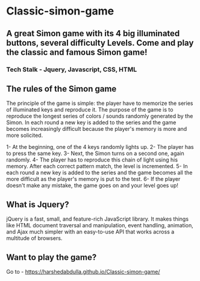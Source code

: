 # Classic-simon-game

## A great Simon game with its 4 big illuminated buttons, several difficulty Levels. Come and play the classic and famous Simon game!

### Tech Stalk - Jquery, Javascript, CSS, HTML

## The rules of the Simon game

The principle of the game is simple: the player have to memorize the series of illuminated keys and reproduce it. The purpose of the game is to reproduce the longest series of colors / sounds randomly generated by the Simon.
In each round a new key is added to the series and the game becomes increasingly difficult because the player's memory is more and more solicited.

1- At the beginning, one of the 4 keys randomly lights up.
2- The player has to press the same key.
3- Next, the Simon turns on a second one, again randomly.
4- The player has to reproduce this chain of light using his memory. After each correct pattern match, the level is incremented.
5- In each round a new key is added to the series and the game becomes all the more difficult as the player's memory is put to the test.
6- If the player doesn't make any mistake, the game goes on and your level goes up!

## What is Jquery?
jQuery is a fast, small, and feature-rich JavaScript library. It makes things like HTML document traversal and manipulation, event handling, animation, and Ajax much simpler with an easy-to-use API that works across a multitude of browsers.

## Want to play the game?
Go to - https://harshedabdulla.github.io/Classic-simon-game/

